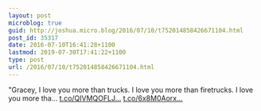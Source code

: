 ```yaml
---
layout: post
microblog: true
guid: http://joshua.micro.blog/2016/07/10/t752014858426671104.html
post_id: 35317
date: 2016-07-10T16:41:28+1100
lastmod: 2019-07-30T17:41:22+1100
type: post
url: /2016/07/10/t752014858426671104.html
---
```

"Gracey, I love you more than trucks. I love you more than firetrucks. I love you more tha… [t.co/QIVMQOFLJ...](https://t.co/QIVMQOFLJ2) [t.co/6x8M0Aorx...](https://t.co/6x8M0Aorxr)
